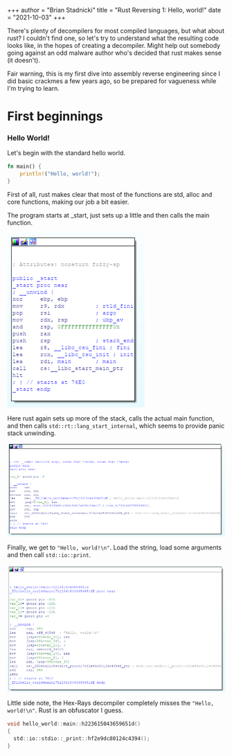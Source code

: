 +++
author = "Brian Stadnicki"
title = "Rust Reversing 1: Hello, world!"
date = "2021-10-03"
+++

There's plenty of decompilers for most compiled languages, but what about rust? I couldn't find one, so let's try to understand what the resulting code looks like, in the hopes of creating a decompiler. Might help out somebody going against an odd malware author who's decided that rust makes sense (it doesn't).

Fair warning, this is my first dive into assembly reverse engineering since I did basic crackmes a few years ago, so be prepared for vagueness while I'm trying to learn.

# First beginnings
### Hello World!
Let's begin with the standard hello world.

```rust
fn main() {
    println!("Hello, world!");
}
```

First of all, rust makes clear that most of the functions are std, alloc and core functions, making our job a bit easier.

The program starts at _start, just sets up a little and then calls the main function.

![_start disassembly](/posts/rust-reversing-01/_start.png)

Here rust again sets up more of the stack, calls the actual main function, and then calls `std::rt::lang_start_internal`, which seems to provide panic stack unwinding.

![main disassembly](/posts/rust-reversing-01/main.png)

Finally, we get to `"Hello, world!\n"`. Load the string, load some arguments and then call `std::io::print`.

![hello world main disassembly](/posts/rust-reversing-01/hello_world::main.png)

Little side note, the Hex-Rays decompiler completely misses the `"Hello, world!\n"`. Rust is an obfuscator I guess.

```C
void hello_world::main::h223615043659651d()
{
  std::io::stdio::_print::hf2e9dc80124c4394();
}
```
